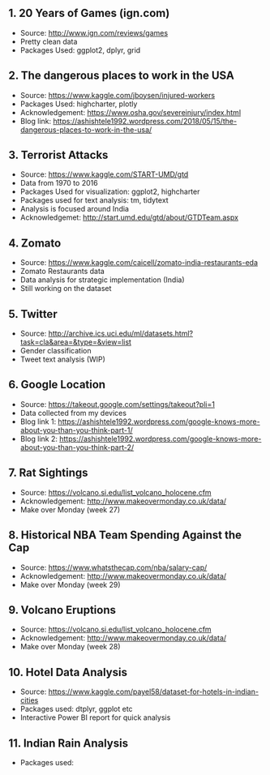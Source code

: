 
## 1. 20 Years of Games (ign.com)
- Source: http://www.ign.com/reviews/games
- Pretty clean data
- Packages Used: ggplot2, dplyr, grid

## 2. The dangerous places to work in the USA
- Source: https://www.kaggle.com/jboysen/injured-workers
- Packages Used: highcharter, plotly
- Acknowledgement: https://www.osha.gov/severeinjury/index.html
- Blog link: https://ashishtele1992.wordpress.com/2018/05/15/the-dangerous-places-to-work-in-the-usa/

## 3. Terrorist Attacks
- Source: https://www.kaggle.com/START-UMD/gtd
- Data from 1970 to 2016
- Packages Used for visualization: ggplot2, highcharter
- Packages used for text analysis: tm, tidytext
- Analysis is focused around India
- Acknowledgemet: http://start.umd.edu/gtd/about/GTDTeam.aspx

## 4. Zomato
- Source: https://www.kaggle.com/caicell/zomato-india-restaurants-eda
- Zomato Restaurants data
- Data analysis for strategic implementation (India)
- Still working on the dataset

## 5. Twitter
- Source: http://archive.ics.uci.edu/ml/datasets.html?task=cla&area=&type=&view=list
- Gender classification
- Tweet text analysis (WIP)

## 6. Google Location
- Source: https://takeout.google.com/settings/takeout?pli=1
- Data collected from my devices
- Blog link 1: https://ashishtele1992.wordpress.com/google-knows-more-about-you-than-you-think-part-1/
- Blog link 2: https://ashishtele1992.wordpress.com/google-knows-more-about-you-than-you-think-part-2/

## 7. Rat Sightings
- Source: https://volcano.si.edu/list_volcano_holocene.cfm
- Acknowledgement: http://www.makeovermonday.co.uk/data/
- Make over Monday (week 27)

## 8. Historical NBA Team Spending Against the Cap
- Source: https://www.whatsthecap.com/nba/salary-cap/
- Acknowledgement: http://www.makeovermonday.co.uk/data/
- Make over Monday (week 29)

## 9. Volcano Eruptions
- Source: https://volcano.si.edu/list_volcano_holocene.cfm
- Acknowledgement: http://www.makeovermonday.co.uk/data/
- Make over Monday (week 28)

## 10. Hotel Data Analysis
- Source: https://www.kaggle.com/payel58/dataset-for-hotels-in-indian-cities
- Packages used: dtplyr, ggplot etc
- Interactive Power BI report for quick analysis

## 11. Indian Rain Analysis
- Packages used: 
